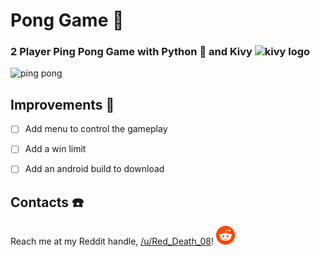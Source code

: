 # Pong Game :ping_pong:

### 2 Player Ping Pong Game with Python :snake: and Kivy <img src="https://kivy.org/logos/kivy-logo-black-256.png" alt="kivy logo" style="width: 45px">

![ping pong](https://s3.amazonaws.com/gs.apps.screenshots/00000138-c4eb-cab1-9637-f6fcc971d29c.png)

## Improvements :robot:

- [ ] Add menu to control the gameplay

- [ ] Add a win limit

- [ ] Add an android build to download

## Contacts :phone:

Reach me at my Reddit handle, [/u/Red_Death_08](https://reddit.com/user/Red_Death_08)! <img src="reddit-logo.png" alt="reddit logo" style="width: 30px">
